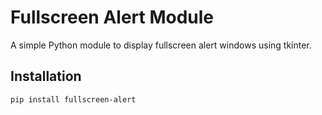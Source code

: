 # Fullscreen Alert Module

A simple Python module to display fullscreen alert windows using tkinter.

## Installation

```bash
pip install fullscreen-alert
